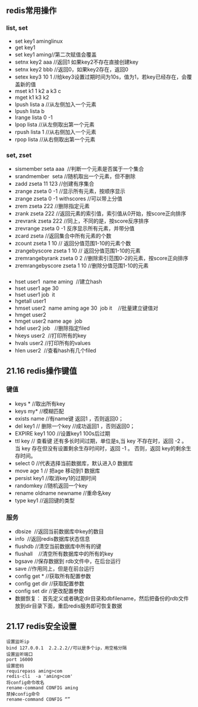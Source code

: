 ## redis常用操作

### list, set

* set key1 aminglinux
* get key1
* set key1 aming//第二次赋值会覆盖
* setnx key2 aaa //返回1 如果key2不存在直接创建key
* setnx key2 bbb  //返回0，如果key2存在，返回0
* setex key3 10 1 //给key3设置过期时间为10s，值为1，若key已经存在，会覆盖新的值
* mset k1 1 k2 a k3 c
* mget k1 k3 k2
* lpush lista a //从左侧加入一个元素
* lpush lista b
* lrange lista 0 -1 
* lpop lista //从左侧取出第一个元素
* rpush lista 1 //从右侧加入一个元素
* rpop lista //从右侧取出第一个元素

### set, zset

* sismember seta aaa  //判断一个元素是否属于一个集合
* srandmember  seta  //随机取出一个元素，但不删除
* zadd zseta 11 123 //创建有序集合
* zrange zseta 0 -1   //显示所有元素，按顺序显示
* zrange zseta 0 -1 withscores   //可以带上分值
* zrem zseta 222  //删除指定元素
* zrank zseta  222  //返回元素的索引值，索引值从0开始，按score正向排序
* zrevrank zseta 222   //同上，不同的是，按score反序排序
* zrevrange  zseta  0 -1  反序显示所有元素，并带分值
* zcard zseta  //返回集合中所有元素的个数
* zcount  zseta 1 10  //  返回分值范围1-10的元素个数
* zrangebyscore  zseta 1 10 // 返回分值范围1-10的元素
* zremrangebyrank zseta  0 2  //删除索引范围0-2的元素，按score正向排序
* zremrangebyscore zseta  1 10 //删除分值范围1-10的元素

### 

* hset user1  name aming  //建立hash
* hset user1 age 30 
* hset user1 job  it
* hgetall user1
* hmset user2  name aming age 30  job it    //批量建立键值对
* hmget user2
* hmget user2 name age  job
* hdel user2 job   //删除指定filed
* hkeys user2   //打印所有的key
* hvals user2  //打印所有的values
* hlen user2  //查看hash有几个filed
 

## 21.16 redis操作键值

### 键值

* keys *    //取出所有key
* keys my* //模糊匹配
* exists name  //有name键 返回1 ，否则返回0；
* del  key1 // 删除一个key    //成功返回1 ，否则返回0；
* EXPIRE key1 100  //设置key1 100s后过期
* ttl key // 查看键 还有多长时间过期，单位是s,当 key 不存在时，返回 -2 。 当 key 存在但没有设置剩余生存时间时，返回 -1 。 否则，返回 key的剩余生存时间。
* select  0  //代表选择当前数据库，默认进入0 数据库
* move age 1  // 把age 移动到1 数据库
* persist key1   //取消key1的过期时间
* randomkey //随机返回一个key
* rename oldname newname //重命名key
* type key1 //返回键的类型

### 服务

* dbsize  //返回当前数据库中key的数目
* info  //返回redis数据库状态信息
* flushdb //清空当前数据库中所有的键
* flushall    //清空所有数据库中的所有的key
* bgsave //保存数据到 rdb文件中，在后台运行
* save //作用同上，但是在前台运行
* config get * //获取所有配置参数
* config get dir  //获取配置参数
* config set dir  //更改配置参数
* 数据恢复： 首先定义或者确定dir目录和dbfilename，然后把备份的rdb文件放到dir目录下面，重启redis服务即可恢复数据


## 21.17  redis安全设置

```
设置监听ip
bind 127.0.0.1  2.2.2.2//可以是多个ip，用空格分隔
设置监听端口  
port 16000
设置密码 
requirepass aming>com
redis-cli  -a 'aming>com'
将config命令改名
rename-command CONFIG aming
禁掉config命令 
rename-command CONFIG “”
```
